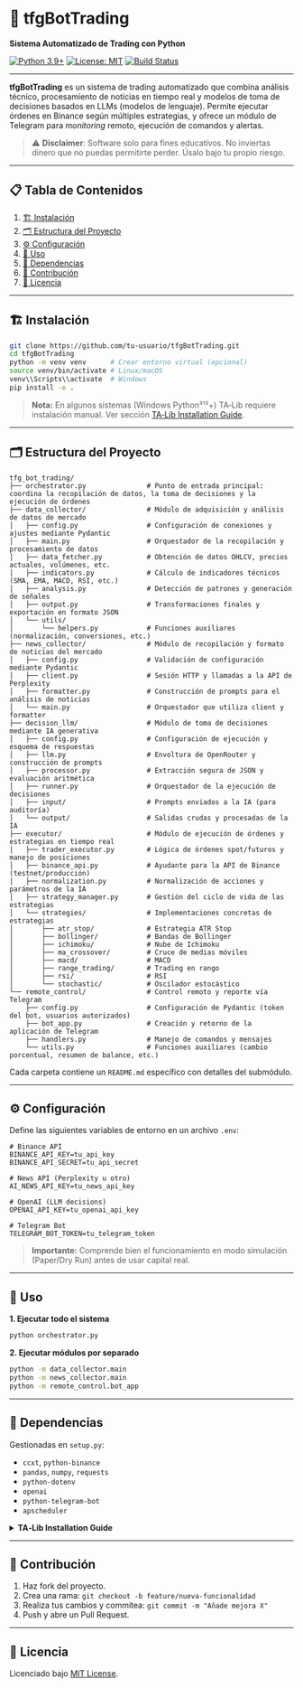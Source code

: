 <!-- Proyecto: tfgBotTrading -->

# 🤖 tfgBotTrading
**Sistema Automatizado de Trading con Python**

[![Python 3.9+](https://img.shields.io/badge/python-3.9%2B-blue)](https://www.python.org/)
[![License: MIT](https://img.shields.io/badge/license-MIT-green)](LICENSE)
[![Build Status](https://img.shields.io/badge/build-passing-brightgreen)]()

---

**tfgBotTrading** es un sistema de trading automatizado que combina análisis técnico, procesamiento de noticias en tiempo real y modelos de toma de decisiones basados en LLMs (modelos de lenguaje). Permite ejecutar órdenes en Binance según múltiples estrategias, y ofrece un módulo de Telegram para _monitoring_ remoto, ejecución de comandos y alertas.

> ⚠️ **Disclaimer**: Software solo para fines educativos. No inviertas dinero que no puedas permitirte perder. Úsalo bajo tu propio riesgo.

---

## 📋 Tabla de Contenidos
1. [🏗️ Instalación](#-instalación)
2. [🗂 Estructura del Proyecto](#-estructura-del-proyecto)
3. [⚙️ Configuración](#️-configuración)
4. [🚀 Uso](#-uso)
5. [🔗 Dependencias](#-dependencias)
6. [🤝 Contribución](#-contribución)
7. [📜 Licencia](#-licencia)

---

## 🏗️ Instalación
```bash
git clone https://github.com/tu-usuario/tfgBotTrading.git
cd tfgBotTrading
python -m venv venv      # Crear entorno virtual (opcional)
source venv/bin/activate # Linux/macOS
venv\\Scripts\\activate  # Windows
pip install -e .
````

> **Nota:** En algunos sistemas (Windows Python³¹²+) TA‑Lib requiere instalación manual. Ver sección [TA‑Lib Installation Guide](#ta-lib-installation-guide).

---

## 🗂 Estructura del Proyecto

```text
tfg_bot_trading/
├── orchestrator.py               # Punto de entrada principal: coordina la recopilación de datos, la toma de decisiones y la ejecución de órdenes
├── data_collector/               # Módulo de adquisición y análisis de datos de mercado
│   ├── config.py                 # Configuración de conexiones y ajustes mediante Pydantic
│   ├── main.py                   # Orquestador de la recopilación y procesamiento de datos
│   ├── data_fetcher.py           # Obtención de datos OHLCV, precios actuales, volúmenes, etc.
│   ├── indicators.py             # Cálculo de indicadores técnicos (SMA, EMA, MACD, RSI, etc.)
│   ├── analysis.py               # Detección de patrones y generación de señales
│   ├── output.py                 # Transformaciones finales y exportación en formato JSON
│   └── utils/
│       └── helpers.py            # Funciones auxiliares (normalización, conversiones, etc.)
├── news_collector/               # Módulo de recopilación y formato de noticias del mercado
│   ├── config.py                 # Validación de configuración mediante Pydantic
│   ├── client.py                 # Sesión HTTP y llamadas a la API de Perplexity
│   ├── formatter.py              # Construcción de prompts para el análisis de noticias
│   └── main.py                   # Orquestador que utiliza client y formatter
├── decision_llm/                 # Módulo de toma de decisiones mediante IA generativa
│   ├── config.py                 # Configuración de ejecución y esquema de respuestas
│   ├── llm.py                    # Envoltura de OpenRouter y construcción de prompts
│   ├── processor.py              # Extracción segura de JSON y evaluación aritmética
│   ├── runner.py                 # Orquestador de la ejecución de decisiones
│   ├── input/                    # Prompts enviados a la IA (para auditoría)
│   └── output/                   # Salidas crudas y procesadas de la IA
├── executor/                     # Módulo de ejecución de órdenes y estrategias en tiempo real
│   ├── trader_executor.py        # Lógica de órdenes spot/futuros y manejo de posiciones
│   ├── binance_api.py            # Ayudante para la API de Binance (testnet/producción)
│   ├── normalization.py          # Normalización de acciones y parámetros de la IA
│   ├── strategy_manager.py       # Gestión del ciclo de vida de las estrategias
│   └── strategies/               # Implementaciones concretas de estrategias
│       ├── atr_stop/             # Estrategia ATR Stop
│       ├── bollinger/            # Bandas de Bollinger
│       ├── ichimoku/             # Nube de Ichimoku
│       ├── ma_crossover/         # Cruce de medias móviles
│       ├── macd/                 # MACD
│       ├── range_trading/        # Trading en rango
│       ├── rsi/                  # RSI
│       └── stochastic/           # Oscilador estocástico
└── remote_control/               # Control remoto y reporte vía Telegram
    ├── config.py                 # Configuración de Pydantic (token del bot, usuarios autorizados)
    ├── bot_app.py                # Creación y retorno de la aplicación de Telegram
    ├── handlers.py               # Manejo de comandos y mensajes
    └── utils.py                  # Funciones auxiliares (cambio porcentual, resumen de balance, etc.)
```

Cada carpeta contiene un `README.md` específico con detalles del submódulo.

---

## ⚙️ Configuración

Define las siguientes variables de entorno en un archivo `.env`:

```dotenv
# Binance API
BINANCE_API_KEY=tu_api_key
BINANCE_API_SECRET=tu_api_secret

# News API (Perplexity u otro)
AI_NEWS_API_KEY=tu_news_api_key

# OpenAI (LLM decisions)
OPENAI_API_KEY=tu_openai_api_key

# Telegram Bot
TELEGRAM_BOT_TOKEN=tu_telegram_token
```

> **Importante:** Comprende bien el funcionamiento en modo simulación (Paper/Dry Run) antes de usar capital real.

---

## 🚀 Uso

**1. Ejecutar todo el sistema**

```bash
python orchestrator.py
```

**2. Ejecutar módulos por separado**

```bash
python -m data_collector.main
python -m news_collector.main
python -m remote_control.bot_app
```

---

## 🔗 Dependencias

Gestionadas en `setup.py`:

* `ccxt`, `python-binance`
* `pandas`, `numpy`, `requests`
* `python-dotenv`
* `openai`
* `python-telegram-bot`
* `apscheduler`

<details>
<summary><strong>TA‑Lib Installation Guide</strong></summary>

### Windows (Python ≥3.12)

1. Descarga el `.whl` de [https://github.com/mrjbq7/ta-lib/releases](https://github.com/mrjbq7/ta-lib/releases)
2. Instálalo con:

   ```bash
   pip install ta_lib‑0.6.3‑cp313‑cp313‑win_amd64.whl
   ```
3. Luego:

   ```bash
   pip install -e .
   ```

### Linux (Debian/Ubuntu)

```bash
sudo apt-get install -y ta-lib
pip install TA-Lib
```

### macOS (Homebrew)

```bash
brew install ta-lib
pip install TA-Lib
```

</details>

---

## 🤝 Contribución

1. Haz fork del proyecto.
2. Crea una rama: `git checkout -b feature/nueva-funcionalidad`
3. Realiza tus cambios y commitea: `git commit -m "Añade mejora X"`
4. Push y abre un Pull Request.

---

## 📜 Licencia

Licenciado bajo [MIT License](LICENSE).

```
```
